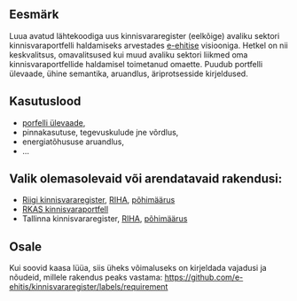 ## Eesmärk
Luua avatud lähtekoodiga uus kinnisvararegister (eelkõige) avaliku sektori kinnisvaraportfelli haldamiseks arvestades [e-ehitise](http://e-ehitis.ee/) visiooniga. Hetkel on nii keskvalitsus, omavalitsused kui muud avaliku sektori liikmed oma kinnisvaraportfellide haldamisel toimetanud omaette. Puudub portfelli ülevaade, ühine semantika, aruandlus, äriprotsesside kirjeldused.

## Kasutuslood
- [porfelli ülevaade](https://github.com/e-ehitis/kinnisvararegister/issues/1),
- pinnakasutuse, tegevuskulude jne võrdlus,
- energiatõhususe aruandlus,
- ...

## Valik olemasolevaid või arendatavaid rakendusi:

- [Riigi kinnisvararegister](https://riigivara.fin.ee/kvr/), [RIHA](https://riha.eesti.ee/riha/main/inf/riigi_kinnisvara_register), [põhimäärus](https://www.riigiteataja.ee/akt/128122010002)
- [RKAS kinnisvaraportfell](http://rkas.ee/kinnisvaraportfell)
- Tallinna kinnisvararegister, [RIHA](https://riha.eesti.ee/riha/main/inf/tallinna_kinnisvararegister), [põhimäärus](https://www.riigiteataja.ee/akt/408022013093)

## Osale
Kui soovid kaasa lüüa, siis üheks võimaluseks on kirjeldada vajadusi ja nõudeid, millele rakendus peaks vastama: https://github.com/e-ehitis/kinnisvararegister/labels/requirement 

